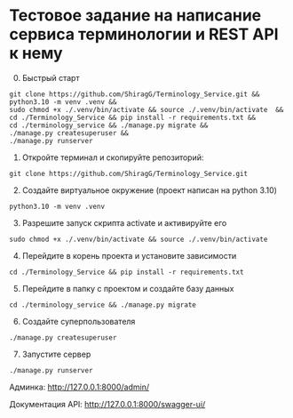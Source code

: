 # Тестовое задание на написание сервиса терминологии и REST API к нему
0. Быстрый старт
```shell
git clone https://github.com/ShiragG/Terminology_Service.git &&
python3.10 -m venv .venv &&
sudo chmod +x ./.venv/bin/activate && source ./.venv/bin/activate  &&
cd ./Terminology_Service && pip install -r requirements.txt &&
cd ./terminology_service && ./manage.py migrate &&
./manage.py createsuperuser &&
./manage.py runserver
```

1. Откройте терминал и скопируйте репозиторий:
```shell
git clone https://github.com/ShiragG/Terminology_Service.git
```

2. Создайте виртуальное окружение (проект написан на python 3.10)
```shell
python3.10 -m venv .venv
```

3. Разрешите запуск скрипта activate и активируйте его
```shell
sudo chmod +x ./.venv/bin/activate && source ./.venv/bin/activate 
```

4. Перейдите в корень проекта и установите зависимости
```shell
cd ./Terminology_Service && pip install -r requirements.txt
```

5. Перейдите в папку с проектом и создайте базу данных
```shell
cd ./terminology_service && ./manage.py migrate
```

6. Создайте суперпользователя
```shell
./manage.py createsuperuser
```

7. Запустите сервер
```shell
./manage.py runserver
```

Админка: http://127.0.0.1:8000/admin/

Документация API: http://127.0.0.1:8000/swagger-ui/
